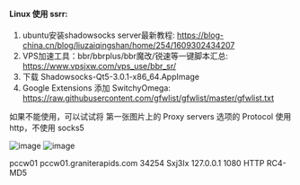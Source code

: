 #### Linux 使用 ssrr:
1. ubuntu安装shadowsocks server最新教程: https://blog-china.cn/blog/liuzaiqingshan/home/254/1609302434207
2. VPS加速工具：bbr/bbrplus/bbr魔改/锐速等一键脚本汇总: https://www.vpsjxw.com/vps_use/bbr_sr/    
3. 下载 Shadowsocks-Qt5-3.0.1-x86_64.AppImage
4. Google Extensions 添加 SwitchyOmega:
   https://raw.githubusercontent.com/gfwlist/gfwlist/master/gfwlist.txt

如果不能使用，可以试试将 第一张图片上的 Proxy servers 选项的 Protocol 使用 http，不使用 socks5

![image](https://user-images.githubusercontent.com/38911846/144044381-0c1b3e8c-53db-4a21-a8e1-26d990c99705.png)
![image](https://user-images.githubusercontent.com/38911846/144044420-3ef0a8e2-680b-43ab-8735-8f950fe2c2ef.png)



pccw01
pccw01.graniterapids.com
34254
Sxj3Ix
127.0.0.1
1080
HTTP
RC4-MD5
